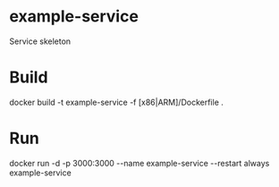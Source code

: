 # example-service
Service skeleton

# Build
docker build -t example-service -f [x86|ARM]/Dockerfile .

# Run
docker run -d -p 3000:3000 --name example-service --restart always example-service
